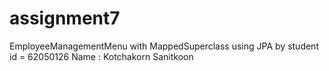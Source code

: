# assignment7
EmployeeManagementMenu with MappedSuperclass using JPA by student id = 62050126 Name : Kotchakorn Sanitkoon
